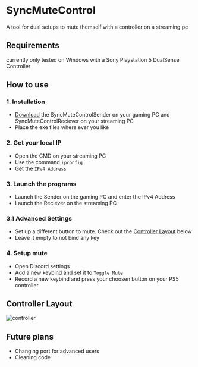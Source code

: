 # SyncMuteControl
A tool for dual setups to mute themself with a controller on a streaming pc

## Requirements
currently only tested on Windows with a Sony Playstation 5 DualSense Controller

## How to use

### 1. Installation
* [Download](https://github.com/Devostated/SyncMuteControl/releases) the SyncMuteControlSender on your gaming PC and SyncMuteControlReciever on your streaming PC
* Place the exe files where ever you like

### 2. Get your local IP
* Open the CMD on your streaming PC
* Use the command `ipconfig`
* Get the `IPv4 Address`

### 3. Launch the programs
* Launch the Sender on the gaming PC and enter the IPv4 Address
* Launch the Reciever on the streaming PC
### 3.1 Advanced Settings
* Set up a different button to mute. Check out the [Controller Layout](#controller-layout) below
* Leave it empty to not bind any key

### 4. Setup mute
* Open Discord settings
* Add a new keybind and set it to `Toggle Mute`
* Record a new keybind and press your choosen button on your PS5 controller

## Controller Layout
![controller](https://github.com/Devostated/SyncMuteControl/assets/30211694/9b6d29e3-5a26-43fa-9336-4bd4428ea1cf)


## Future plans
* Changing port for advanced users
* Cleaning code


